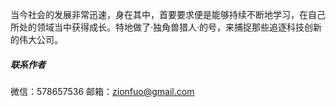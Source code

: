 当今社会的发展非常迅速，身在其中，首要要求便是能够持续不断地学习，在自己所处的领域当中获得成长。特地做了·独角兽猎人·的号，来捕捉那些追逐科技创新的伟大公司。

##### 联系作者

微信：578657536
邮箱：zionfuo@gmail.com
